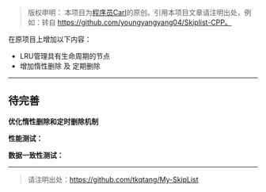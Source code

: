 > 版权申明： 本项目为[程序员Carl](https://github.com/youngyangyang04)的原创。引用本项目文章请注明出处，例如：转自 https://github.com/youngyangyang04/Skiplist-CPP。

在原项目上增加以下内容：
 - LRU管理具有生命周期的节点
 - 增加惰性删除 及 定期删除

---

##  待完善

**优化惰性删除和定时删除机制**

**性能测试：**

**数据一致性测试：**


---
> 请注明出处：https://github.com/tkqtang/My-SkipList


